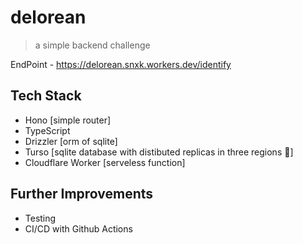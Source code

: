 # delorean
> a simple backend challenge

EndPoint - https://delorean.snxk.workers.dev/identify

## Tech Stack
- Hono [simple router]
- TypeScript
- Drizzler [orm of sqlite]
- Turso [sqlite database with distibuted replicas in three regions 🚀]
- Cloudflare Worker [serveless function]

## Further Improvements
- Testing
- CI/CD with Github Actions
